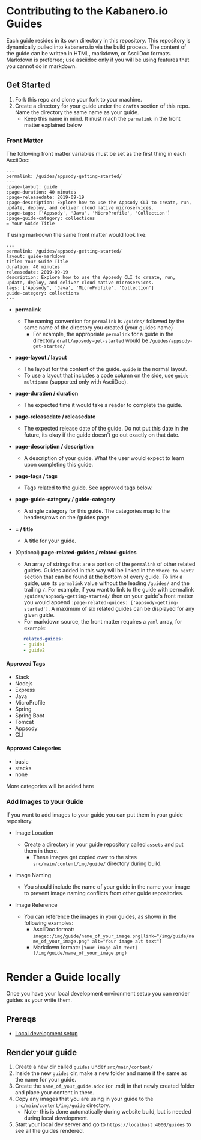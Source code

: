 # Contributing to the Kabanero.io Guides
Each guide resides in its own directory in this repository. This repository is dynamically pulled into kabanero.io via the build process. The content of the guide can be written in HTML, markdown, or AsciiDoc formats.  Markdown is preferred; use asciidoc only if you will be using features that you cannot do in markdown.

## Get Started

1. Fork this repo and clone your fork to your machine.
1. Create a directory for your guide under the `drafts` section of this repo. Name the directory the same name as your guide.
   - Keep this name in mind. It must mach the `permalink` in the front matter explained below

### Front Matter

The following front matter variables must be set as the first thing in each AsciiDoc:
```
---
permalink: /guides/appsody-getting-started/
---
:page-layout: guide
:page-duration: 40 minutes
:page-releasedate: 2019-09-19
:page-description: Explore how to use the Appsody CLI to create, run, update, deploy, and deliver cloud native microservices.
:page-tags: ['Appsody', 'Java', 'MicroProfile', 'Collection']
:page-guide-category: collections
= Your Guide Title
```

If using markdown the same front matter would look like:
```
---
permalink: /guides/appsody-getting-started/
layout: guide-markdown
title: Your Guide Title
duration: 40 minutes
releasedate: 2019-09-19
description: Explore how to use the Appsody CLI to create, run, update, deploy, and deliver cloud native microservices.
tags: ['Appsody', 'Java', 'MicroProfile', 'Collection']
guide-category: collections
---
```

* **permalink**
   * The naming convention for `permalink` is `/guides/` followed by the same name of the directory you created (your guides name)
      * For example, the appropriate `permalink` for a guide in the directory `draft/appsody-get-started` would be `/guides/appsody-get-started/`
* **page-layout / layout**
   * The layout for the content of the guide. `guide` is the normal layout.
   * To use a layout that includes a code column on the side, use `guide-multipane` (supported only with AsciiDoc).
* **page-duration / duration**
   * The expected time it would take a reader to complete the guide.
* **page-releasedate / releasedate**
   * The expected release date of the guide. Do not put this date in the future, its okay if the guide doesn't go out exactly on that date.
* **page-description / description**
   * A description of your guide. What the user would expect to learn upon completing this guide.
* **page-tags / tags**
   * Tags related to the guide. See approved tags below.
* **page-guide-category / guide-category**
   * A single category for this guide. The categories map to the headers/rows on the /guides page.
* **= / title**
   * A title for your guide.
* (Optional) **page-related-guides / related-guides**
   * An array of strings that are a portion of the `permalink` of other related guides. Guides added in this way will be linked in the `Where to next?` section that can be found at the bottom of every guide. To link a guide, use its `permalink` value without the leading `/guides/` and the trailing `/`. For example, if you want to link to the guide with permalink `/guides/appsody-getting-started/` then on your guide's front matter you would append `:page-related-guides: ['appsody-getting-started']`. A maximum of six related guides can be displayed for any given guide.
   * For markdown source, the front matter requires a `yaml` array, for example:

   ```yaml
      related-guides:
      - guide1
      - guide2
   ```

#### Approved Tags
* Stack
* Nodejs
* Express
* Java
* MicroProfile
* Spring
* Spring Boot
* Tomcat
* Appsody
* CLI

#### Approved Categories
* basic
* stacks
* none

More categories will be added here

### Add Images to your Guide

If you want to add images to your guide you can put them in your guide repository.

* Image Location
   * Create a directory in your guide repository called `assets` and put them in there.
      * These images get copied over to the sites `src/main/content/img/guide/` directory during build.

* Image Naming
   * You should include the name of your guide in the name your image to prevent image naming conflicts from other guide repositories.

* Image Reference
   * You can reference the images in your guides, as shown in the following examples:
      * AsciiDoc format: `image::/img/guide/name_of_your_image.png[link="/img/guide/name_of_your_image.png" alt="Your image alt text"]`
      * Markdown format:`![Your image alt text](/img/guide/name_of_your_image.png)`

# Render a Guide locally

Once you have your local development environment setup you can render guides as your write them.

## Prereqs
* [Local development setup](https://github.com/kabanero-io/kabanero-website/blob/master/CONTRIBUTING.md#local-development-setup)

## Render your guide

1. Create a new dir called `guides` under `src/main/content/`
1. Inside the new `guides` dir, make a new folder and name it the same as the name for your guide.
1. Create the `name_of_your_guide.adoc` (or .md) in that newly created folder and place your content in there.
1. Copy any images that you are using in your guide to the `src/main/content/img/guide` directory.
   * Note- this is done automatically during website build, but is needed during local development.
1. Start your local dev server and go to `https://localhost:4000/guides` to see all the guides rendered.
